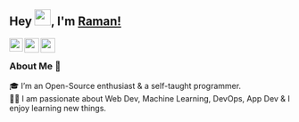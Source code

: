 ## Hey <img src="https://github.com/TheDudeThatCode/TheDudeThatCode/blob/master/Assets/Hi.gif" width="29px">, I'm [Raman!](https://ramanbaral.com.np) 

<a href="https://www.linkedin.com/in/raman-baral-a69a081b1/">
  <img align="left" width="24px" src="https://cdn.jsdelivr.net/npm/simple-icons@v3/icons/linkedin.svg"  />
</a>
<a href="https://twitter.com/raman_baral_">
  <img align="left" width="26px" src="https://cdn.jsdelivr.net/npm/simple-icons@v3/icons/twitter.svg" />
</a>
<a href="mailto:ramanisstudent@gmail.com">
  <img align="left" width="26px" src="https://cdn.jsdelivr.net/npm/simple-icons@v3/icons/gmail.svg" />
</a>

<br />

### About Me 🚀
🎓 I’m an Open-Source enthusiast & a self-taught programmer. </br>
👨‍💻  I am passionate about Web Dev, Machine Learning, DevOps, App Dev & I enjoy learning new things. </br>
